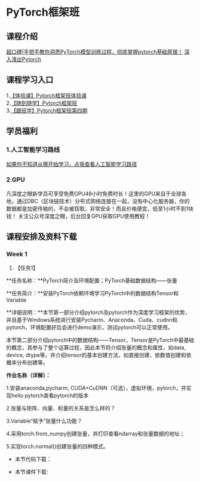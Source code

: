 # PyTorch框架班 

## 课程介绍

[超口碑|手把手教你洞悉PyTorch模型训练过程，彻底掌握pytorch基础原理！](https://mp.weixin.qq.com/s/_kGw4bKcZ7YFJLr8p4KJdQ) 
[深入浅出Pytorch](https://wx32e0ad0076a9091c.h5.xiaoe-tech.com/v1/course/video/v_5e9e5f6ddcef2_TCLvUDOF?type=2&pro_id=p_5df0ad9a09d37_qYqVmt85) 
 
## 课程学习入口

1.[【体验课】Pytorch框架班体验课](https://wx32e0ad0076a9091c.h5.xiaoe-tech.com/v1/course/column/p_5dd684cb6c698_8quwEK8o?type=3)  
2.[【随到随学】Pytorch框架班](https://wx32e0ad0076a9091c.h5.xiaoe-tech.com/v1/course/column/p_5df0ad9a09d37_qYqVmt85?type=3)  
3.[【跟班学】Pytorch框架班第四期](https://wx32e0ad0076a9091c.h5.xiaoe-tech.com/v1/course/column/p_5e86b471126bf_lA4VfCUm?type=3)  

## 学员福利

### 1.人工智能学习路线
[如果你不知道从哪开始学习，点我查看人工智能学习路径](https://ai.deepshare.net/detail/v_5ea7eb09aa736_fTlRHBHr/3?fromH5=true) 
### 2.GPU
凡深度之眼新学员可享受免费GPU48小时免费时长！这里的GPU来自于全球各地，通过DBC（区块链技术）分布式网络连接在一起，没有中心化服务器，你的数据都是加密传输的，不会被窃取，非常安全！而且价格便宜，低至1小时不到1块钱！
关注公众号深度之眼，后台回复GPU获取GPU使用教程！

## 课程安排及资料下载

### Week 1

1. 【任务1】

**任务名称：**PyTorch简介及环境配置；PyTorch基础数据结构——张量

**任务简介：**安装PyTorch依赖环境学习PyTorch中的数据结构Tensor和Variable

**详细说明：**本节第一部分介绍pytorch及pytorch作为深度学习框架的优势，并且基于Windows系统进行安装Pycharm、Anaconda、Cuda、cudnn和pytorch，环境配置好后会进行demo演示，测试pytorch可以正常使用。

本节第二部分介绍pytorch中的数据结构——Tensor，Tensor是PyTorch中最基础的概念，其参与了整个运算过程，因此本节将介绍张量的概念和属性，如data, device, dtype等，并介绍tensor的基本创建方法，如直接创建、依数值创建和依概率分布创建等。

**作业名称（详解）：**

1.安装anaconda,pycharm, CUDA+CuDNN（可选），虚拟环境，pytorch，并实现hello pytorch查看pytorch的版本

2.张量与矩阵、向量、标量的关系是怎么样的？

3.Variable“赋予”张量什么功能？

4.采用torch.from_numpy创建张量，并打印查看ndarray和张量数据的地址；

5.实现torch.normal()创建张量的四种模式。

- 本节代码下载：

- 本节课件下载: 
